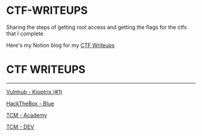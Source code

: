 # CTF-WRITEUPS
Sharing the steps of getting root access and getting the flags for the ctfs that I complete

Here's my Notion blog for my [CTF Writeups](https://e-ctf-writeups.notion.site/CTF-WRITEUPS-a6db871b6e204ceb8c51cc0413423580)

# CTF WRITEUPS

---

[Vulnhub - Kioptrix (#1)](CTF%20WRITEUPS%20a6db871b6e204ceb8c51cc0413423580/Vulnhub%20-%20Kioptrix%20(#1)%20a38e2842a9ab4550a4b0143024d8701e.md)

[HackTheBox - Blue](CTF%20WRITEUPS%20a6db871b6e204ceb8c51cc0413423580/HackTheBox%20-%20Blue%20f0658ec36ead4ba486bc2f77610593b4.md)

[TCM - Academy](CTF%20WRITEUPS%20a6db871b6e204ceb8c51cc0413423580/TCM%20-%20Academy%204567e157d2934ce384586ef839c814d3.md)

[TCM - DEV](CTF%20WRITEUPS%20a6db871b6e204ceb8c51cc0413423580/TCM%20-%20DEV%20562a2ab9869b46e28aa0f59cd65c177a.md)
